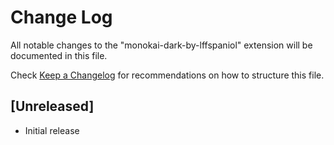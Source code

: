 # Change Log

All notable changes to the "monokai-dark-by-lffspaniol" extension will be documented in this file.

Check [Keep a Changelog](http://keepachangelog.com/) for recommendations on how to structure this file.

## [Unreleased]

- Initial release

